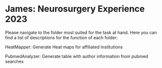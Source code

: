 # James: Neurosurgery Experience 2023
 
Please navigate to the folder most suited for the task at hand.
Here you can find a list of descriptions for the function of each folder:

HeatMapper: Generate Heat maps for affiliated Institutions

PubmedAnalyzer: Generate table with author information from pubmed searches